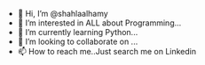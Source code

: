 - 👋 Hi, I’m @shahlaalhamy
- 👀 I’m interested in ALL about Programming...
- 🌱 I’m currently learning Python...
- 💞️ I’m looking to collaborate on ...
- 📫 How to reach me..Just search me on Linkedin

<!---
shahlaalhamy/shahlaalhamy is a ✨ special ✨ repository because its `README.md` (this file) appears on your GitHub profile.
You can click the Preview link to take a look at your changes.
--->
